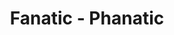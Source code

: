 ---
pid: ws155
title: Fanatic - Phanatic
location_transcription: N.E. Philly - Roosevelt Blvd.
coordinates: "[-75.083916495777, 40.031820617988]"
zipcode: 
gen_neighborhood: 
neighborhood: 
outside_phl: 
age: '35'
age_range: 30-39
instagram: 
image_file_name: ws_155.jpg
proposal_transcription: |-
  -Sports brings everyone together
  -Giant Brian Dawkins about to tackle statue
  -would also be cool to have a Phillies, Sixers, and Flyers player
  -visible from the N.E. Philly skyline, which is generally flat, more so than the rest of Philly
  -really ta
topic: Person,Sports
topic_summary: 0, 0, 0
type: Sculpture Statue
keywords_other: sports, Philadelphia, Phanatic, Phillies, baseball
credit: 
image_labels: 
twitter: robert_nally
facebook: 
permalink: "/monuments/ws155/"
layout: item-page
---